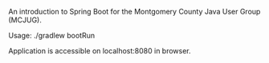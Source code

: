 An introduction to Spring Boot for the Montgomery County Java User Group (MCJUG).

Usage:
./gradlew bootRun

Application is accessible on localhost:8080 in browser.
